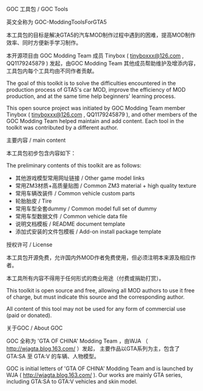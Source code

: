 GOC 工具包 / GOC Tools

英文全称为 GOC-ModdingToolsForGTA5



本工具包的目标是解决GTA5的汽车MOD制作过程中遇到的困难，提高MOD制作效率、同时方便新手学习制作。

本开源项目由 GOC Modding Team 成员 Tinybox ( tinyboxxx@126.com , QQ1179245879 ) 发起，由GOC Modding Team 其他成员帮助维护及增添内容，工具包内每个工具均由不同作者贡献。



The goal of this toolkit is to solve the difficulties encountered in the production process of GTA5's car MOD, improve the efficiency of MOD production, and at the same time help beginners' learning process.

This open source project was initiated by GOC Modding Team member Tinybox ( tinyboxxx@126.com , QQ1179245879 ), and other members of the GOC Modding Team helped maintain and add content. Each tool in the toolkit was contributed by a different author.

主要内容 / main content

本工具包初步包含内容如下：

The preliminary contents of this toolkit are as follows:



- 其他游戏模型常用网址链接 / Other game model links
- 常用ZM3材质+高质量贴图 / Common ZM3 material + high quality texture
- 常用车辆改装件 / Common vehicle custom parts
- 轮胎胎皮 / Tire
- 常用车型全套dummy / Common model full set of dummy
- 常用车型数据文件 / Common vehicle data file
- 说明文档模板 / README document template
- 添加式安装的文件包模板 / Add-on install package template



授权许可 / License

本工具包开源免费，允许国内外MOD作者免费使用，但必须注明本来源及相应作者。

本工具所有内容不得用于任何形式的商业用途（付费或捐助打赏）。



This toolkit is open source and free, allowing all MOD authors to use it free of charge, but must indicate this source and the corresponding author.

All content of this tool may not be used for any form of commercial use (paid or donated).

关于GOC / About GOC

GOC 全称为 'GTA OF CHINA' Modding Team ，由WJA （ http://wjagta.blog.163.com/ ）发起， 主要作品以GTA系列为主，包含了 GTA:SA 至 GTA:V 的车辆、人物模型。

GOC is initial letters of 'GTA OF CHINA' Modding Team and is launched by WJA ( http://wjagta.blog.163.com/ ). Our works are mainly GTA series, including GTA:SA to GTA:V vehicles and skin model.
